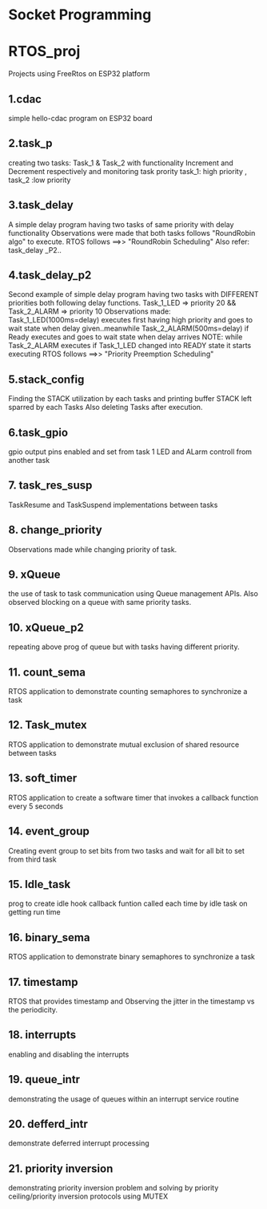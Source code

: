 # Socket Programming
# RTOS_proj
Projects using FreeRtos on ESP32 platform
## 1.cdac
simple hello-cdac program on ESP32 board
## 2.task_p
creating two tasks: Task_1 & Task_2 with functionality Increment and Decrement respectively and monitoring task prority
task_1: high priority , task_2 :low priority
## 3.task_delay
A simple delay program having two tasks of same priority with delay functionality
Observations were made that both tasks follows "RoundRobin algo" to execute.
RTOS follows ==>> "RoundRobin Scheduling"
Also refer: task_delay _P2..
## 4.task_delay_p2
Second example of simple delay program having two tasks with DIFFERENT priorities both following
delay functions. Task_1_LED => priority 20 && Task_2_ALARM => priority 10
Observations made: Task_1_LED(1000ms=delay) executes first having high priority and goes to wait state when delay given..meanwhile Task_2_ALARM(500ms=delay) if Ready executes and goes to wait state when delay arrives
NOTE: while Task_2_ALARM executes if Task_1_LED changed into READY state it starts executing 
RTOS follows ==>> "Priority Preemption Scheduling"
## 5.stack_config
Finding the STACK utilization by each tasks and printing buffer STACK left sparred by each Tasks
Also deleting Tasks after execution.
## 6.task_gpio
gpio output pins enabled and set from task 1 LED and ALarm controll from another task

## 7. task_res_susp
TaskResume and TaskSuspend implementations between tasks

## 8. change_priority
Observations made while changing priority of task.

## 9. xQueue
the use of task to task communication using Queue management APIs. Also observed blocking on a queue
with same priority tasks.
## 10. xQueue_p2
repeating above prog of queue but with tasks having different priority.

## 11. count_sema
RTOS application to demonstrate counting semaphores to synchronize a task

## 12. Task_mutex
RTOS application to demonstrate mutual exclusion of shared resource between tasks

## 13. soft_timer
RTOS application to create a software timer that invokes a callback function every
5 seconds

## 14. event_group
Creating event group to set bits from two tasks and wait for all bit to set from third task 

## 15. Idle_task
prog to create idle hook callback funtion called each time by idle task on getting run time
## 16. binary_sema
RTOS application to demonstrate binary semaphores to synchronize a task
## 17. timestamp
RTOS that provides timestamp and  Observing the jitter in the timestamp vs the periodicity.
## 18. interrupts
enabling and disabling the interrupts
## 19. queue_intr
demonstrating the usage of queues within an interrupt service routine
## 20. defferd_intr
demonstrate deferred interrupt processing
## 21. priority inversion
demonstrating priority inversion problem and solving by priority ceiling/priority inversion protocols using MUTEX

  


